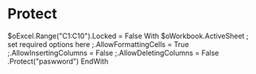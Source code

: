 # Protect
$oExcel.Range("C1:C10").Locked = False With $oWorkbook.ActiveSheet     ; set required options here     ;.AllowFormattingCells = True     ;.AllowInsertingColumns = False     ;.AllowDeletingColumns = False          .Protect("paswword") EndWith
